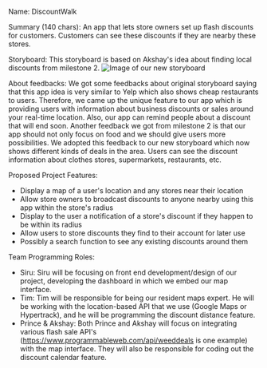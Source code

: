 Name: DiscountWalk

Summary (140 chars): An app that lets store owners set up flash discounts for customers.  Customers can see these discounts if they are nearby these stores. 

Storyboard: This storyboard is based on Akshay's idea about finding local discounts from milestone 2.
![Image of our new storyboard](https://github.com/princevietle/COGS121/blob/master/storyboards/new%20storyboard.jpg)

About feedbacks: We got some feedbacks about original storyboard saying that this app idea is very similar to Yelp which also shows cheap restaurants to users. Therefore, we came up the unique feature to our app which is providing users with information about business discounts or sales around your real-time location. Also, our app can remind people about a discount that will end soon. Another feedback we got from milestone 2 is that our app should not only focus on food and we should give users more possibilities. We adopted this feedback to our new storyboard which now shows different kinds of deals in the area. Users can see the discount information about clothes stores, supermarkets, restaurants, etc.

Proposed Project Features:
- Display a map of a user's location and any stores near their location
- Allow store owners to broadcast discounts to anyone nearby using this app within the store's radius
- Display to the user a notification of a store's discount if they happen to be within its radius
- Allow users to store discounts they find to their account for later use
- Possibly a search function to see any existing discounts around them

Team Programming Roles:
- Siru: Siru will be focusing on front end development/design of our project, developing the dashboard in which we embed our map interface. 
- Tim: Tim will be responsible for being our resident maps expert. He will be working with the location-based API that we use (Google Maps or Hypertrack), and he will be programming the discount distance feature.
- Prince & Akshay: Both Prince and Akshay will focus on integrating various flash sale API's (https://www.programmableweb.com/api/weeddeals is one example) with the map interface. They will also be responsible for coding out the discount calendar feature. 

